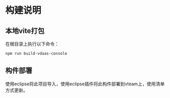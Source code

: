 # 构建说明

## 本地vite打包

在根目录上执行以下命令：

```sh
npm run build-vdaas-console
```

## 构件部署

使用eclipse将此项目导入，使用eclipse插件将此构件部署到vteam上，使用清单方式更新。